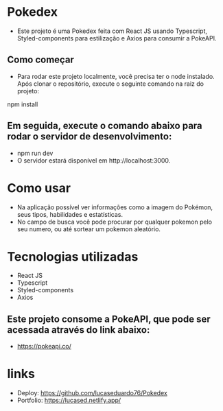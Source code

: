 # Pokedex
- Este projeto é uma Pokedex feita com React JS usando Typescript, Styled-components para estilização e Axios para consumir a PokeAPI.

## Como começar
- Para rodar este projeto localmente, você precisa ter o node instalado. Após clonar o repositório, execute o seguinte comando na raiz do projeto:
 
 npm install

## Em seguida, execute o comando abaixo para rodar o servidor de desenvolvimento:
- npm run dev 
- O servidor estará disponível em http://localhost:3000.

# Como usar
- Na aplicação possível ver informações como a imagem do Pokémon, seus tipos, habilidades e estatísticas.
- No campo de busca você pode procurar por qualquer pokemon pelo seu numero, ou até sortear um pokemon aleatório.

# Tecnologias utilizadas
- React JS
- Typescript
- Styled-components
- Axios

## Este projeto consome a PokeAPI, que pode ser acessada através do link abaixo:

- https://pokeapi.co/

# links
- Deploy: https://github.com/lucaseduardo76/Pokedex
- Portfolio: https://lucased.netlify.app/
